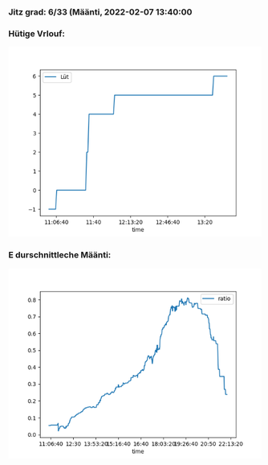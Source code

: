 ### Jitz grad: 6/33 (Määnti, 2022-02-07 13:40:00

### Hütige Vrlouf:
![Graph](Today.png)

### E durschnittleche Määnti:
![Graph](Määnti.png)
